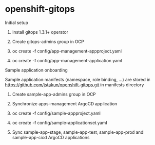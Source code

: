 # openshift-gitops
Initial setup

1. Install gitops 1.3.1+ operator

2. Create gitops-admins group in OCP

3. oc create -f config/app-management-appproject.yaml

4. oc create -f config/app-management-application.yaml

Sample application onboarding

Sample application manifests (namespace, role binding, ...) are stored in https://github.com/jstakun/openshift-gitops.git in manifests directory

1. Create sample-app-admins group in OCP

2. Synchronize apps-management ArgoCD application

3. oc create -f config/sample-appproject.yaml

4. oc create -f config/sample-applicationset.yaml

5. Sync sample-app-stage, sample-app-test, sample-app-prod and sample-app-cicd ArgoCD applications

